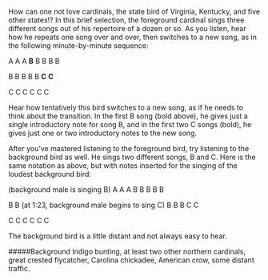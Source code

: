 How can one not love cardinals, the state bird of Virginia, Kentucky, and five other states!? In this brief selection, the foreground cardinal sings three different songs out of his repertoire of a dozen or so. As you listen, hear how he repeats one song over and over, then switches to a new song, as in the following minute-by-minute sequence:

A A A **B** B B B B

B B B B B **C** **C**

C C C C C C 

Hear how tentatively this bird switches to a new song, as if he needs to think about the transition. In the first B song (bold above), he gives just a single introductory note for song B, and in the first two C songs (bold), he gives just one or two introductory notes to the new song. 

After you’ve mastered listening to the foreground bird, try listening to the background bird as well. He sings two different songs, B and C. Here is the same notation as above, but with notes inserted for the singing of the loudest background bird:

(background male is singing B) A A A B B B B B

B B (at 1:23, background male begins to sing C) B B B C C

C C C C C C 

The background bird is a little distant and not always easy to hear. 

#####Background
Indigo bunting, at least two other northern cardinals, great crested flycatcher, Carolina chickadee, American crow, some distant traffic.
